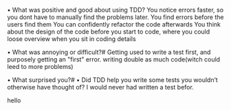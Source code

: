 • What was positive and good about using TDD?
You notice errors faster, so you dont have to manually find the problems later.
You find errors before the users find them
You can confidently refactor the code afterwards
You think about the design of the code before you start to code, where you could loose overview when you sit in coding details

• What was annoying or difficult?#
Getting used to write a test first, and purposely getting an "first" error.
writing double as much code(witch could leed to more problems)

• What surprised you?#
• Did TDD help you write some tests you wouldn’t otherwise have thought of?
I would never had written a test befor.

hello
